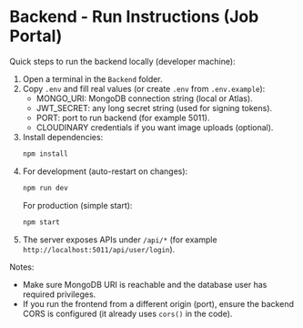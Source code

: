 # Backend - Run Instructions (Job Portal)

Quick steps to run the backend locally (developer machine):

1. Open a terminal in the `Backend` folder.
2. Copy `.env` and fill real values (or create `.env` from `.env.example`):
   - MONGO_URI: MongoDB connection string (local or Atlas).
   - JWT_SECRET: any long secret string (used for signing tokens).
   - PORT: port to run backend (for example 5011).
   - CLOUDINARY credentials if you want image uploads (optional).
3. Install dependencies:
   ```bash
   npm install
   ```
4. For development (auto-restart on changes):
   ```bash
   npm run dev
   ```
   For production (simple start):
   ```bash
   npm start
   ```
5. The server exposes APIs under `/api/*` (for example `http://localhost:5011/api/user/login`).

Notes:
- Make sure MongoDB URI is reachable and the database user has required privileges.
- If you run the frontend from a different origin (port), ensure the backend CORS is configured (it already uses `cors()` in the code).
